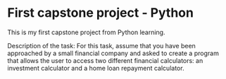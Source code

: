 # First capstone project - Python
This is my first capstone project from Python learning.

Description of the task:
For this task, assume that you have been approached by a small financial
company and asked to create a program that allows the user to access two
different financial calculators: an investment calculator and a home loan
repayment calculator.
